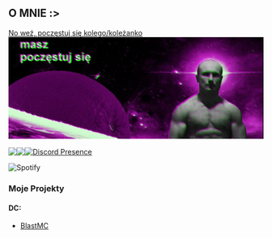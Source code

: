 ## **O MNIE :>**

[No weź, poczęstuj się kolego/koleżanko](https://www.youtube-nocookie.com/embed/GnvPHkJT0Q4?playlist=GnvPHkJT0Q4&autoplay=1&iv_load_policy=3&loop=1&start=)
<a href="(https://www.youtube-nocookie.com/embed/GnvPHkJT0Q4?playlist=GnvPHkJT0Q4&autoplay=1&iv_load_policy=3&loop=1&start=)"><img src="bannerek.jpg"></a>

<a href="https://www.youtube.com/watch?v=tOuzKzQ7Qsc&pp=ygUKYmFpbGEgZWxsYQ%3D%3D">
	<img align="left" src="https://github-readme-stats.vercel.app/api/top-langs/?username=wrzosky&hide_title=true&theme=material-vue&bg_color=0C1116&text_color=fff&langs_count=3" />
</a>


<a href="https://www.youtube.com/watch?v=7kfDK4rpbgY&pp=ygUFYmFtYmk%3D">
	<img align="left" src="https://github-readme-stats.vercel.app/api?username=wrzosky&hide_title=true&hide_rank=true&show_icons=true&include_all_commits=true&count_private=true&hide=contribs&bg_color=0C1116&text_color=fff&icon_color=3A90F6&theme=material-palenight" />


[![Discord Presence](https://lanyard-profile-readme.vercel.app/api/1234844476275560449)](https://discord.com/users/1234844476275560449)

![Spotify](https://spotify-recently-played-readme.vercel.app/api?user=zp8pv6ldcyzq0sa6rsixmozqd)
</a>
<br>


### Moje Projekty

#### DC:

- [BlastMC](https://dsc.gg/blastmceu/)

